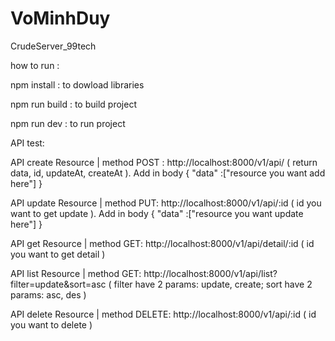 # VoMinhDuy
CrudeServer_99tech

how to run :

npm install : to dowload libraries

npm run build : to build project

npm run dev : to run project

API test:

API create Resource | method POST : http://localhost:8000/v1/api/ ( return data, id, updateAt, createAt ). Add in body { "data" :["resource you want add here"] }

API update Resource | method PUT: http://localhost:8000/v1/api/:id ( id you want to get update ). Add in body { "data" :["resource you want update here"] }

API get Resource | method GET: http://localhost:8000/v1/api/detail/:id ( id you want to get detail )

API list Resource | method GET: http://localhost:8000/v1/api/list?filter=update&sort=asc ( filter have 2 params: update, create; sort have 2 params: asc, des )

API delete Resource | method DELETE: http://localhost:8000/v1/api/:id ( id you want to delete )
